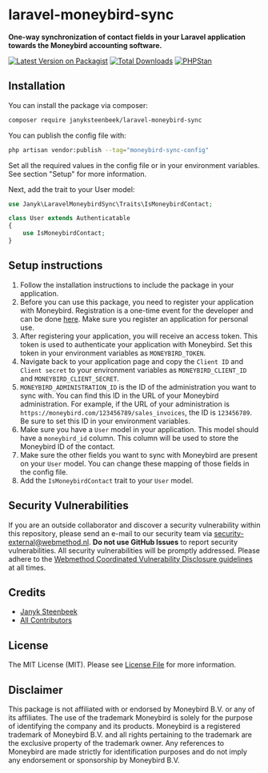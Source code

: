 # laravel-moneybird-sync
**One-way synchronization of contact fields in your Laravel application towards the Moneybird accounting software.**

[![Latest Version on Packagist](https://img.shields.io/packagist/v/janyksteenbeek/laravel-moneybird-sync.svg?style=flat-square)](https://packagist.org/packages/janyksteenbeek/laravel-moneybird-sync)
[![Total Downloads](https://img.shields.io/packagist/dt/janyksteenbeek/laravel-moneybird-sync.svg?style=flat-square)](https://packagist.org/packages/janyksteenbeek/laravel-moneybird-sync)
[![PHPStan](https://github.com/janyksteenbeek/laravel-moneybird-sync/actions/workflows/phpstan.yml/badge.svg)](https://github.com/janyksteenbeek/laravel-moneybird-sync/actions/workflows/phpstan.yml)

## Installation

You can install the package via composer:

```bash
composer require janyksteenbeek/laravel-moneybird-sync
```

You can publish the config file with:

```bash
php artisan vendor:publish --tag="moneybird-sync-config"
```

Set all the required values in the config file or in your environment variables. See section "Setup" for more information.

Next, add the trait to your User model:

```php
use Janyk\LaravelMoneybirdSync\Traits\IsMoneybirdContact;

class User extends Authenticatable
{
    use IsMoneybirdContact;
}
```


## Setup instructions

1. Follow the installation instructions to include the package in your application.
2. Before you can use this package, you need to register your application with Moneybird. Registration is a one-time event for the developer and can be done [here](https://moneybird.com/user/applications/new). Make sure you register an application for personal use.
3. After registering your application, you will receive an access token. This token is used to authenticate your application with Moneybird. Set this token in your environment variables as `MONEYBIRD_TOKEN`.
4. Navigate back to your application page and copy the `Client ID` and `Client secret` to your environment variables as `MONEYBIRD_CLIENT_ID` and `MONEYBIRD_CLIENT_SECRET`. 
5. `MONEYBIRD_ADMINISTRATION_ID` is the ID of the administration you want to sync with. You can find this ID in the URL of your Moneybird administration. For example, if the URL of your administration is `https://moneybird.com/123456789/sales_invoices`, the ID is `123456789`. Be sure to set this ID in your environment variables.
6. Make sure you have a `User` model in your application. This model should have a `moneybird_id` column. This column will be used to store the Moneybird ID of the contact.
7. Make sure the other fields you want to sync with Moneybird are present on your `User` model. You can change these mapping of those fields in the config file.
8. Add the `IsMoneybirdContact` trait to your `User` model.


## Security Vulnerabilities

If you are an outside collaborator and discover a security vulnerability within this repository, please send an e-mail to our security team via [security-external@webmethod.nl](mailto:security-external@webmethod.nl). **Do not use GitHub Issues** to report security vulnerabilities. All security vulnerabilities will be promptly addressed. Please adhere to the [Webmethod Coordinated Vulnerability Disclosure guidelines](https://www.webmethod.nl/juridisch/responsible-disclosure) at all times.


## Credits

- [Janyk Steenbeek](https://github.com/janyksteenbeek)
- [All Contributors](../../contributors)

## License

The MIT License (MIT). Please see [License File](LICENSE.md) for more information.

## Disclaimer

This package is not affiliated with or endorsed by Moneybird B.V. or any of its affiliates. The use of the trademark Moneybird is solely for the purpose of identifying the company and its products. Moneybird is a registered trademark of Moneybird B.V. and all rights pertaining to the trademark are the exclusive property of the trademark owner. Any references to Moneybird are made strictly for identification purposes and do not imply any endorsement or sponsorship by Moneybird B.V.



